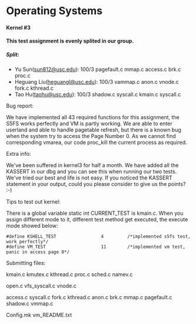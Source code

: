 Operating Systems
=================

#### Kernel #3

#### This test assignment is evenly splited in our group.
##### Split:

* Yu Sun(sun812@usc.edu):			        100/3 		pagefault.c mmap.c access.c brk.c proc.c
* Heguang Liu(heguangl@usc.edu):		    100/3		vammap.c anon.c vnode.c fork.c kthread.c
* Tao Hu(taohu@usc.edu):			        100/3		shadow.c syscall.c kmain.c syscall.c

Bug report:

We have implemented all 43 required functions for this assignment, the S5FS works perfectly and VM is partly working. We are able to enter userland and able to handle pagetable refresh, but there is a known bug when the system try to access the Page Number 0. As we cannot find corresponding vmarea, our code proc_kill the current process as required. 


Extra info:

We've been suffered in kernel3 for half a month. We have added all the KASSERT in our dbg and you can see this when running our two tests. We've tried our best and life is not easy. If you noticed the KASSERT statement in your output, could you please consider to give us the points? :-)


Tips to test out kernel:

There is a global variable static int CURRENT_TEST is kmain.c. When you assign different mode to it, different test method get executed, the execute mode showed below:

	#define KSHELL_TEST                 4         /*implemented s5fs test, work perfectly*/
	#define VM_TEST                     11        /*implemented vm test, panic in access page 0*/

Submitting files:

kmain.c kmutex.c kthread.c proc.c sched.c namev.c

open.c vfs_syscall.c vnode.c

access.c syscall.c fork.c kthread.c anon.c brk.c mmap.c pagefault.c shadow.c vmmap.c

Config.mk  vm_README.txt





